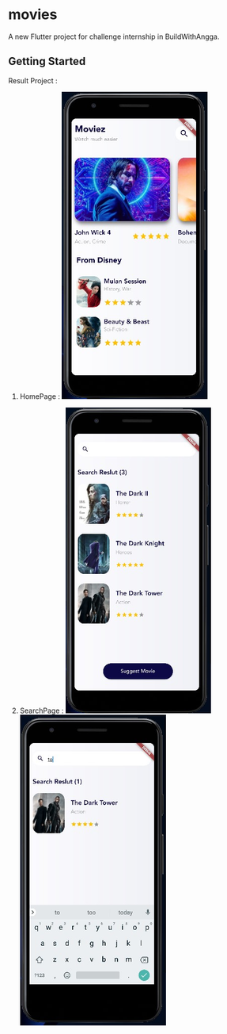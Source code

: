 # movies

A new Flutter project for challenge internship in BuildWithAngga.

## Getting Started

Result Project :
1. HomePage :
![hasilpage](screenshot/hasil.jpg)

2. SearchPage :
![searchpage](screenshot/hasil1.jpg)
![searchpage1](screenshot/hasil2.jpg)
